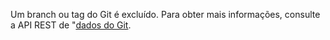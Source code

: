 Um branch ou tag do Git é excluído. Para obter mais informações, consulte a API REST de "[dados do Git](/rest/reference/git).
